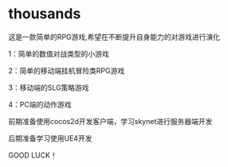 # thousands

这是一款简单的RPG游戏,希望在不断提升自身能力的对游戏进行演化

1：简单的数值对战类型的小游戏

2：简单的移动端挂机冒险类RPG游戏

3：移动端的SLG策略游戏

4：PC端的动作游戏

前期准备使用cocos2d开发客户端，学习skynet进行服务器端开发

后期准备学习使用UE4开发

GOOD LUCK！


